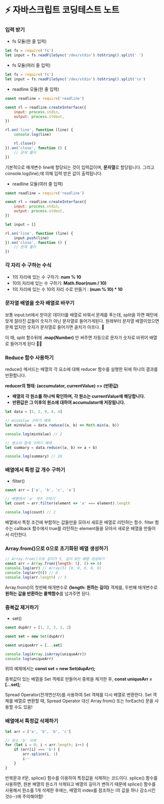 # ⚡️ 자바스크립트 코딩테스트 노트

### 입력 받기

- fs 모듈(한 줄 입력)

```jsx
let fs = require('fs')
let input = fs.readFileSync('/dev/stdin').toString().split(' ')
```

- fs 모듈(여러 줄 입력)

```jsx
let fs = require('fs')
let input = fs.readFileSync('/dev/stdin').toString().split('\n')
```

- readline 모듈(한 줄 입력)

```jsx
const readline = require('readline')

const rl = readline.createInterface({
	input: process.stdin,
	output: process.stdout,
})

rl.on('line', function (line) {
	console.log(line)

	rl.close()
}).on('close', function () {
	// 문제 풀이
})
```

기본적으로 매개변수 line에 할당되는 것이 입력값이며, **문자열**로 할당됩니다. 그리고 console.log(line);에 의해 입력 받은 값이 출력됩니다.

- readline 모듈(여러 줄 입력)

```jsx
const readline = require('readline')

const rl = readline.createInterface({
	input: process.stdin,
	output: process.stdout,
})

let input = []

rl.on('line', function (line) {
	input.push(line)
}).on('close', function () {
	// 문제 풀이
})
```

### 각 자리 수 구하는 수식

- 1의 자리에 있는 수 구하기: **num % 10**
- 10의 자리에 있는 수 구하기: **Math.floor(num / 10)**
- 1의 자리에 있는 수 10의 자리 수로 만들기 : **(num % 10) \* 10**

### 문자열 배열을 숫자 배열로 바꾸기

보통 input.txt에서 받아온 데이터를 배열로 바꿔서 문제를 푸는데, split을 하면 패턴에 맞게 잘라진 값들이 숫자가 아닌 문자열로 들어가게된다. 원래부터 문자열 배열이었으면 문제 없지만 숫자가 문자열로 들어가면 골치가 아프다. 😤

이 때, split 함수뒤에 **.map(Number)** 만 써주면 자동으로 문자가 숫자로 바뀌어 배열로 들어가게 된다 👍🏻

### Reduce 함수 사용하기

reduce() 메서드는 배열의 각 요소에 대해 reducer 함수를 실행한 뒤에 하나의 결과를 반환합니다.

**reducer의 형태: (accumulator, currentValue) => (반환값)**

- **배열의 각 원소를 하나씩 확인하며, 각 원소는 currentValue에 해당합니다.**
- **반환값은 그 이후의 원소에 대하여 accumulator에 저장됩니다.**

```javascript
let data = [5, 2, 9, 8, 4]

// minValue 구하기 예제
let minValue = data.reduce((a, b) => Math.min(a, b))

console.log(minValue) // 2

// 원소의 합계 구하기 예제
let summary = data.reduce((a, b) => a + b)

console.log(summary) // 28
```

### 배열에서 특정 값 개수 구하기

- filter()

```javascript
const arr = ['a', 'b', 'c', 'a']

// 배열에서 'a' 개수 구하기
let count = arr.filter(element => 'a' === element).length

console.log(count) // 2
```

배열에서 특정 조건에 부합하는 값들만을 모아서 새로운 배열로 리턴하는 함수. filter 함수는 callback 함수에서 true를 리턴하는 element들을 모아서 새로운 배열을 만들어서 리턴한다.

### Array.from()으로 0으로 초기화된 배열 생성하기

```javascript
// Array.from()으로 길이가 5, 값이 0인 배열 생성하기
const arr = Array.from({length: 5}, () => 0)
console.log(arr) // Array(5) [0, 0, 0, 0, 0]
console.log(arr[0]) // 0
console.log(arr.length) // 5
```

Array.from()의 첫번째 매개변수로 **{length: 원하는 길이}** 객체를,
두번째 매개변수로 **원하는 값을 반환하는 콜백함수**를 넘겨주면 된다.

### 중복값 제거하기

- set()

```javascript
const dupArr = [1, 2, 3, 1, 2]

const set = new Set(dupArr)

const uniqueArr = [...set]

console.log(Array.isArray(uniqueArr))
console.log(uniqueArr)
```

위의 예제에서는
**const set = new Set(dupArr);**

중복값이 있는 배열을 Set 객체로 만들어서 중복을 제거한 후,
**const uniqueArr = [...set];**

Spread Operator(전개연산자)를 사용하여 Set 객체를 다시 배열로 변환한다. Set 객체를 배열로 변환할 때, Spread Operator 대신 Array.from() 또는 forEach() 문을 사용할 수도 있음!

### 배열에서 특정값 삭제하기

```javascript
let arr = ['a', 'b', 'b', 'c']

// 원소 'b' 삭제
for (let i = 0; i < arr.length; i++) {
	if (arr[i] === 'b') {
		arr.splice(i, 1)
		i--
	}
}
```

반복문과 if문, splice() 함수를 이용하여 특정값을 삭제하는 코드이다. splice() 함수를 사용하면, 원본 배열의 원소가 삭제되고 배열의 길이가 변하기 때문에 splice() 함수를 사용해서 원소를 1개 삭제한 후에는, 배열의 index를 참조하는 i의 값을 하나 감소시킨 것(i--)에 주의해야함!

